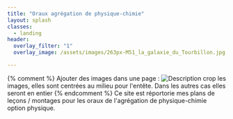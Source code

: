 ```yaml
---
title: "Oraux agrégation de physique-chimie"
layout: splash
classes:
  - landing
header:
  overlay_filter: "1"
  overlay_image: /assets/images/263px-M51_la_galaxie_du_Tourbillon.jpg

---
```

{% comment %}
Ajouter des images dans une page :
![Description](/assets/images/le_nom.jpg)
crop les images, elles sont centrées au milieu pour l'entête. Dans les autres cas elles seront en entier
{% endcomment %}
Ce site est réportorie mes plans de leçons / montages pour les oraux de l'agrégation de physique-chimie option physique. 
